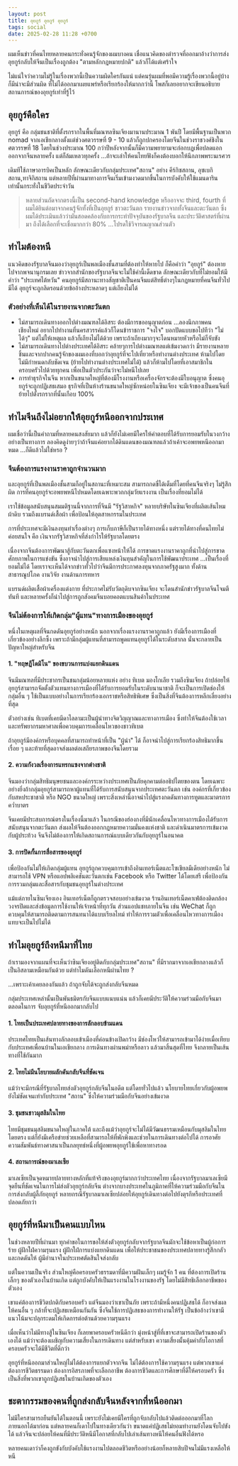 ```yaml
---
layout: post
title: อุยกูร์ อุยกูร์ อุยกูร์
tags: social
date: 2025-02-28 11:28 +0700
---
```


ผมเห็นข่าวที่คนไทยหลายคนกระทั่งคนรู้จักของผมบางคน
เชื่อแนวคิดของตำรวจที่ออกมาอ้างว่าการส่งอุยกูร์กลับให้จีนเป็นเรื่องถูกต้อง
"ตามหลักกฎหมายปกติ" แล้วก็ได้แต่เศร้าใจ

ไม่แน่ใจว่าความไม่รู้ในเรื่องพวกนี้เป็นความผิดใครกันแน่ แต่คนรุ่นผมที่พอมีความรู้เรื่องพวกนี้อยู่บ้าง
ก็มีน่าจะมีส่วนผิด ที่ไม่ได้ออกมาเผยแพร่หรือเรียกร้องให้มากกว่านี้
โพสก็เลยอยากจะเขียนอธิบายสถานการณ์ของอุยกูร์เท่าที่รู้ไว้

## อุยกูร์คือใคร

อุยกูร์ คือ กลุ่มชนชาติที่ตั้งรกรากในพื้นที่มณฑลซินเจียงมานานประมาณ 1 พันปี โดยมีพื้นฐานเป็นพวก
nomad จากเอเชียกลางตั้งแต่ช่วงศตวรรษที่ 9 - 10 แล้วก็ถูกปกครองโดยจีนในช่วงราชวงศ์ชิงในศตวรรษที่
18 โดยในช่วงประมาณ 100 กว่าปีหลังจากนั้นก็มีความพยายามจะก่อกบฎเพื่อปลดแอกออกจากจีนหลายครั้ง
แต่ก็ล้มเหลวทุกครั้ง ...ถ้าจะเล่าให้คนไทยฟังก็คงต้องบอกให้นึกภาพพระนเรศวร

เดิมทีใช้ภาษาอารบิคเป็นหลัก ลักษณะเดียวกับกลุ่มประเทศ"สถาน"
อย่าง คีร์กิซสถาน, อุซเบกิสถาน,ทาจิกิสถาน
แต่หลายปีที่ผ่านมาทางการจีนเริ่มเข้ามงวดมากขึ้นในการบังคับให้ใช้แมนดารินเท่านั้นกระทั่งในชีวิตประจำวัน

> หลายส่วนถัดจากตรงนี้เป็น second-hand knowledge หรืออาจจะ third, fourth
  ที่ผมได้ยินต่อมาจากคนรู้จักทั้งที่เป็นอุยกูร์ ชาวตะวันตก รายงานข่าวจากทั้งจีนและตะวันตก
  ซึ่งผมได้ประเมินแล้วว่ามันสอดคล้องกับการกระทำปัจจุบันของรัฐบาลจีน
  และประวัติศาสตร์ที่ผ่านมา ถึงได้เลือกที่จะเชื่อมากกว่า 80% ...โปรดใช้วิจารณญาณส่วนตัว

## ทำไมต้องหนี

แนวคิดของรัฐบาลจีนมองว่าอุยกูร์เป็นพลเมืองชั้นสามที่ต้องทำให้หายไป ก็คือคำว่า "อุยกูร์"
ต้องหายไปจากพจนานุกรมเลย ข่าวจากสำนักของรัฐบาลจีนจะไม่ใช้คำนี้เด็ดขาด
ลักษณะเดียวกับที่ไม่ยอมให้มีคำว่า "ประเทศไต้หวัน"
คนอุยกูร์มีสถานะทางสัญชาติเป็นคนจีนแต่สิทธิ์ต่างๆในกฎหมายที่คนจีนทั่วไปมีได้
อุยกูร์จะถูกลิดรอนด้วยข้ออ้างประหลาดๆ แต่เถียงไม่ได้

### ตัวอย่างที่เห็นได้ในรายงานจากตะวันตก

- ไม่สามารถเดินทางออกไปต่างมณฑลได้อิสระ ต้องมีการขออนุญาตก่อน ...ลองนึกภาพคนเชียงใหม่
  อยากไปทำงานที่นครสวรรค์แล้วก็โดนข้าราชการ "จงใจ" บอกปัดแบบขอไปทีว่า "ไม่ได้ๆ"
  แต่ไม่ให้เหตุผล แล้วก็เถียงไม่ได้ด้วย เพราะถ้าเถียงมากๆจะโดนหมายหัวหรือไม่ก็จับขัง
- ไม่สามารถเดินทางไปต่างประเทศได้อิสระ คล้ายๆการไปต่างมณฑลแต่เข้มงวดกว่า
  มีรายงานหลายชิ้นและจากปากคนรู้จักของผมเองที่บอกว่าอุยกูร์ที่จะไปเที่ยวหรือทำงานต่างประเทศ
  ห้ามไปโดยไม่มีกำหนดกลับชัดเจน (ย้ายไปทำงานต่างประเทศไม่ได้) แล้วก็ห้ามไปโดยที่เอาสมาชิกในครอบครัวไปด้วยทุกคน เพื่อเป็นตัวประกันว่าจะไม่หนีไปเลย
- การทำธุรกิจในจีน หากเป็นขนาดใหญ่ที่ต้องมีโรงงานหรือเครื่องจักรจะต้องมีใบอนุญาต
  ซึ่งคนอุยกูร์จะถูกปฏิเสธเสมอ ธุรกิจที่เป็นห้างร้านขนาดใหญ่ซักหน่อยในซินเจียง
  จะมีเจ้าของเป็นคนจีนที่ย้ายไปตั้งรกรากที่นั้นเกือบ 100%

## ทำไมจีนถึงไม่อยากให้อุยกูร์หนีออกจากประเทศ

ผมเชื่อว่านี้เป็นคำถามที่หลายคนสงสัยมาก
แล้วก็ยังไม่เคยมีใครให้คำตอบที่ได้รับการยอมรับในวงกว้างอย่างเป็นทางการ
ลองคิดดูง่ายๆว่าถ้าจีนแค่อยากได้ดินแดนของมณฑลแล้วถ้าเค้าจะอพยพหนีออกมาหมด ...ก็ดีแล้วไม่ใช่หรอ ?

### จีนต้องการแรงงานราคาถูกจำนวนมาก

และอุยกูร์ที่เป็นพลเมืองชั้นสามก็อยู่ในสถานะที่เหมาะสม สามารถกดขี่ได้เต็มที่โดยที่คนจีนจริงๆ
ไม่รู้สึกผิด การที่คนอุยกูร์จะอพยพหนีไปหมดโดยเฉพาะพวกกลุ่มวัยแรงงาน เป็นเรื่องที่ยอมไม่ได้

เราใช้ข้อมูลสนับสนุนสมมติฐานนี้จากการที่จีนมี "รัฐวิสาหกิจ" หลายบริษัทในซินเจียงที่ผลิตเส้นไหม ผ้าดิบ
รวมถึงแบรนด์เสื้อผ้า เพื่อป้อนให้อุตสาหกรรมในประเทศ

การที่ประเทศจะมีเงินลงทุนทำเรื่องต่างๆ การเก็บภาษีก็เป็นรายได้ทางหนึ่ง แต่รายได้ทางที่คนไทยไม่ค่อยสนใจ คือ
เงินจากรัฐวิสาหกิจที่ส่งกำไรให้รัฐบาลโดยตรง

เนื่องจากจีนต้องการพัฒนาสู้กับตะวันตกเพื่อแซงหน้าให้ได้
การขาดแรงงานราคาถูกที่นำไปสู่การขาดศักยภาพในการแข่งขัน
ซึ่งอาจนำไปสู่การเสียแหล่งเงินทุนสำคัญในการใช้พัฒนาประเทศ ...เป็นเรื่องที่ยอมไม่ได้
โดยเราจะเห็นได้จากข่าวทั่วไปว่าจีนมีการประกาศลงทุนจากภาครัฐสูงมาก ทั้งด้านสาธารณูปโภค งานวิจัย งานด้านการทหาร

แบรนด์ผลิตเสื้อผ้าเครื่องแต่งกาย ที่ประกาศไม่รับวัตถุดิบจากซินเจียง
จะโดนสำนักข่าวรัฐบาลจีนโจมตีทันที และหลายครั้งก็นำไปสู่การถูกสังคมจีนบอยคอตแบนสินค้าในประเทศ

### จีนไม่ต้องการให้เกิดกลุ่ม"ผู้แทน"ทางการเมืองของอุยกูร์

หนึ่งในเหตุผลที่จีนกดดันอุยกูร์อย่างหนัก นอกจากเรื่องแรงงานราคาถูกแล้ว
ยังมีเรื่องการเมืองที่เกี่ยวข้องอย่างลึกซึ้ง เพราะถ้ามีกลุ่มผู้แทนที่สามารถพูดแทนอุยกูร์ได้ในระดับสากล
นั่นจะกลายเป็นปัญหาใหญ่สำหรับจีน

#### 1. "ทฤษฎีโดมิโน" ของขบวนการแบ่งแยกดินแดน

จีนมีมณฑลที่มีประชากรเป็นชนกลุ่มน้อยหลายแห่ง อย่าง ทิเบต มองโกเลีย รวมถึงซินเจียง
ถ้าปล่อยให้อุยกูร์สามารถจัดตั้งตัวแทนทางการเมืองที่ได้รับการยอมรับในระดับนานาชาติ
ก็จะเป็นการเปิดช่องให้กลุ่มอื่น ๆ ใช้เป็นแบบอย่างในการเรียกร้องเอกราชหรือสิทธิพิเศษ
ซึ่งเป็นสิ่งที่จีนต้องการหลีกเลี่ยงอย่างที่สุด

ตัวอย่างเช่น ทิเบตที่เคยมีดาไลลามะเป็นผู้นำทางจิตวิญญาณและทางการเมือง
ซึ่งทำให้จีนต้องใช้เวลาและทรัพยากรมหาศาลเพื่อควบคุมการเคลื่อนไหวของชาวทิเบต

ถ้าอุยกูร์มีองค์กรหรือบุคคลที่สามารถทำหน้าที่เป็น "ผู้นำ" ได้
ก็อาจนำไปสู่การเรียกร้องสิทธิมากขึ้นเรื่อย ๆ และท้ายที่สุดอาจส่งผลต่อเสถียรภาพของจีนโดยรวม

#### 2. ความกังวลเรื่องการแทรกแซงจากต่างชาติ

จีนมองว่ากลุ่มสิทธิมนุษยชนและองค์กรระหว่างประเทศเป็นภัยคุกคามต่ออธิปไตยของตน
โดยเฉพาะอย่างยิ่งถ้ากลุ่มอุยกูร์สามารถหาผู้แทนที่ได้รับการสนับสนุนจากประเทศตะวันตก เช่น
องค์กรที่เกี่ยวข้องกับสหประชาชาติ หรือ NGO ขนาดใหญ่
เพราะสิ่งเหล่านี้อาจนำไปสู่แรงกดดันทางการทูตและมาตรการคว่ำบาตร

จีนเคยมีประสบการณ์ตรงในเรื่องนี้มาแล้ว ในกรณีของฮ่องกงที่มีนักเคลื่อนไหวทางการเมืองได้รับการสนับสนุนจากตะวันตก
ส่งผลให้จีนต้องออกกฎหมายความมั่นคงแห่งชาติ และดำเนินมาตรการเข้มงวดกับผู้ประท้วง
จีนจึงไม่ต้องการให้เกิดสถานการณ์แบบเดียวกันกับอุยกูร์ในอนาคต

#### 3. การปิดกั้นการสื่อสารของอุยกูร์

เพื่อป้องกันไม่ให้เกิดกลุ่มผู้แทน อุยกูร์ถูกควบคุมการเข้าถึงอินเทอร์เน็ตและโซเชียลมีเดียอย่างหนัก
ไม่สามารถใช้ VPN หรือแอปพลิเคชันตะวันตกเช่น Facebook หรือ Twitter ได้โดยเสรี
เพื่อป้องกันการรวมกลุ่มและสื่อสารกับชุมชนอุยกูร์ในต่างประเทศ

แม้แต่ภายในซินเจียงเอง อินเทอร์เน็ตก็ถูกตรวจสอบอย่างเข้มงวด
ร้านอินเทอร์เน็ตคาเฟ่ต้องติดกล้องวงจรปิดและส่งข้อมูลการใช้งานให้เจ้าหน้าที่ทุกวัน ส่วนแอปแชทภายในจีน
เช่น WeChat ก็ถูกควบคุมให้สามารถติดตามการสนทนาได้แบบเรียลไทม์
ทำให้การรวมตัวเพื่อเคลื่อนไหวทางการเมืองแทบจะเป็นไปไม่ได้

## ทำไมอุยกูร์ถึงหนีมาที่ไทย

ถ้าเรามองจากแผนที่จะเห็นว่าซินเจียงอยู่ติดกับกลุ่มประเทศ"สถาน"
ที่มีรากมาจากเอเชียกลางแล้วก็เป็นอิสลามเหมือนกันด้วย แต่ทำไมดันเลือกหนีผ่านไทย ?

...เพราะเค้าเคยลองกันแล้ว ถ้าถูกจับได้จะถูกส่งกลับจีนหมด

กลุ่มประเทศเหล่านั้นเป็นพันธมิตรกับจีนแบบแนบแน่น แล้วก็เคยมีประวัติให้ความร่วมมือกับจีนมาตลอดในการ
จับอุยกูร์ที่หนีออกมากลับไป

#### 1. ไทยเป็นประเทศปลายทางของการลักลอบข้ามแดน

ประเทศไทยเป็นเส้นทางลักลอบเข้าเมืองที่ค่อนข้างเปิดกว้าง
มีช่องโหว่ให้สามารถเข้ามาได้ง่ายเมื่อเทียบกับประเทศเพื่อนบ้านในเอเชียกลาง
การเดินทางผ่านพม่าหรือลาว แล้วมาสิ้นสุดที่ไทย จึงกลายเป็นเส้นทางที่ใช้กันมาก

#### 2. ไทยไม่มีนโยบายผลักดันกลับจีนที่ชัดเจน

แม้ว่าจะมีกรณีที่รัฐบาลไทยส่งตัวอุยกูร์กลับจีนในอดีต แต่โดยทั่วไปแล้ว
นโยบายไทยเกี่ยวกับผู้อพยพยังไม่ชัดเจนเท่ากับประเทศ "สถาน" ซึ่งให้ความร่วมมือกับจีนอย่างเข้มงวด

#### 3. ชุมชนชาวมุสลิมในไทย

ไทยมีชุมชนมุสลิมขนาดใหญ่ในภาคใต้ และถึงแม้ว่าอุยกูร์จะไม่ได้มีวัฒนธรรมเหมือนกับมุสลิมในไทยโดยตรง
แต่ก็ยังมีเครือข่ายช่วยเหลือที่สามารถให้ที่พักพิงและช่วยในการเดินทางต่อไปได้
การอาศัยความสัมพันธ์ทางศาสนาเป็นกลยุทธ์หนึ่งที่ผู้อพยพอุยกูร์ใช้เพื่อหาทางรอด

#### 4. สถานการณ์ของมาเลเซีย

มาเลเซียเป็นจุดหมายปลายทางหลักที่แท้จริงของอุยกูร์มากกว่าประเทศไทย
เนื่องจากรัฐบาลมาเลเซียมีจุดยืนที่ชัดเจนในการไม่ส่งตัวอุยกูร์กลับจีน
ต่างจากบางประเทศในภูมิภาคที่ให้ความร่วมมือกับจีนในการส่งกลับผู้ลี้ภัยอุยกูร์
หลายกรณีรัฐบาลมาเลเซียปล่อยให้อุยกูร์เดินทางต่อไปยังตุรกีหรือประเทศที่ปลอดภัยกว่า

## อุยกูร์ที่หนีมาเป็นคนแบบไหน

ในช่วงหลายปีที่ผ่านมา ทุกคำขอในการขอให้ส่งตัวอุยกูร์กลับจากรัฐบาลจีนมักจะใช้ข้อหาเป็นผู้ก่อการร้าย
ผู้ฝักใฝ่ความรุนแรง ผู้ฝักใฝ่การแบ่งแยกดินแดน เพื่อให้ประชาชนของประเทศปลายทางรู้สึกกลัวและกดดันให้
ผู้มีอำนาจในประเทศตัดสินใจส่งกลับ

แต่ในความเป็นจริง ส่วนใหญ่คือครอบครัวธรรมดาที่มีความฝันเล็กๆ ผมรู้จัก 1 คน ที่ต้องการเปิดร้านเล็กๆ
ของตัวเองในบ้านเกิด แต่ถูกบังคับให้เป็นแรงงานในโรงงานของรัฐ โดยไม่มีสิทธิเลือกอาชีพของตัวเอง

เขาแค่ต้องการชีวิตปกติกับครอบครัว แต่จีนมองว่าเขาเป็นภัย เพราะถ้ามีหนึ่งคนปฏิเสธได้
ก็อาจส่งผลให้คนอื่น ๆ กล้าที่จะปฏิเสธเหมือนกันกัน
ซึ่งจีนใช้การปฏิเสธของการทำงานให้รัฐ
เป็นข้ออ้างว่าเขามีแนวโน้มจะปลุกระดมให้เกิดการต่อต้านด้วยความรุนแรง

เมื่อเห็นว่าไม่มีทางสู้ในซินเจียง ก็เลยพาครอบครัวหนีดีกว่า
มุ่งหน้าสู่ที่ที่เขาจะสามารถเปิดร้านของตัวเองได้ แม้ว่าจะต้องเผชิญกับความเสี่ยงในการเดินทาง
แต่สำหรับเขา ความเสี่ยงนั้นคุ้มค่ากับโอกาสที่ครอบครัวจะได้มีชีวิตที่ดีกว่า

อุยกูร์ที่หนีออกมาส่วนใหญ่ไม่ได้ต้องการแยกตัวจากจีน ไม่ได้ต้องการใช้ความรุนแรง
แต่พวกเขาแค่ต้องการชีวิตธรรมดา ต้องการอิสรภาพที่จะเลือกอาชีพ
ต้องการชีวิตและการศึกษาที่ดีให้ครอบครัว ซึ่งเป็นสิ่งที่พวกเขาถูกปฏิเสธในบ้านเกิดของตัวเอง

## ชะตากรรมของคนที่ถูกส่งกลับจีนหลังจากที่หนีออกมา

ไม่มีใครสามารถยืนยันได้ในตอนนี้
เพราะยังไม่เคยมีใครที่ถูกจับกลับไปแล้วติดต่อออกมาที่โลกภายนอกได้มาก่อน
แต่หลายคนก็เดาไปในทางเดียวกันว่า ขนาดแค่ปฏิเสธไม่ยอมทำงานยังโดนจับไปขังได้
แล้วจีนจะปล่อยให้คนที่มีประวัติหนีมีโอกาสที่กลับไปเล่าเส้นทางหนีให้คนอื่นฟังได้หรอ

หลายคนเดาว่าก็คงถูกขังกับบังคับใช้แรงงานไปตลอดชีวิตหรืออย่างน้อยก็หลายสิบปีจนไม่มีแรงเหลือให้หนี
